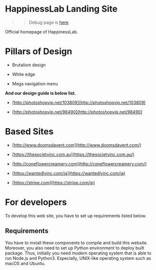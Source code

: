 # HappinessLab Landing Site

>> Debug page is [here](http://hplab2test0page.uijin.com/).

Official homepage of HappinessLab.

# Pillars of Design

- Brutalism design

- White edge

- Mega navigation menu

**And our design guide is below list.**

- [http://photoshopvip.net/103809](http://photoshopvip.net/103809)

- [http://photoshopvip.net/98490](http://photoshopvip.net/98490)

# Based Sites

- [http://www.doomsdayent.com](http://www.doomsdayent.com/)

- [https://thesocietyinc.com.au](https://thesocietyinc.com.au/)

- [http://coneflowercreamery.com](http://coneflowercreamery.com/)

- [https://wantedlyinc.com/ja](https://wantedlyinc.com/ja)

- [https://stripe.com](https://stripe.com/jp)


# For developers

To develop this web site, you have to set up requirements listed below.

## Requirements

You have to install these components to compile and build this website.
Moreover, you also need to set up Python environment to deploy built package.
Thus, initially you need modern operating system that is able to run Node.js and Python3.
Especially, UNIX-like operating system such as macOS and Ubuntu.
